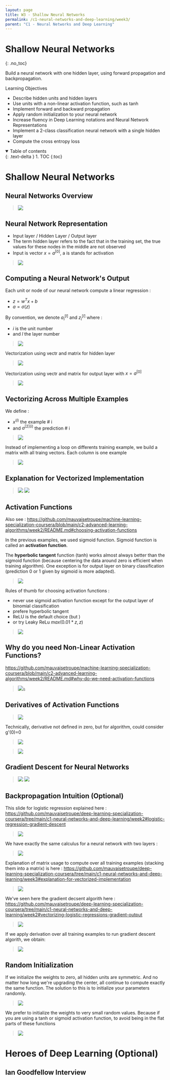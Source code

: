 ```yaml
---
layout: page
title: W3 - Shallow Neural Networks
permalink: /c1-neural-networks-and-deep-learning/week3/
parent: "C1 - Neural Networks and Deep Learning"
---
```


# Shallow Neural Networks
{: .no_toc}

Build a neural network with one hidden layer, using forward propagation and backpropagation.

Learning Objectives
- Describe hidden units and hidden layers
- Use units with a non-linear activation function, such as tanh
- Implement forward and backward propagation
- Apply random initialization to your neural network
- Increase fluency in Deep Learning notations and Neural Network Representations
- Implement a 2-class classification neural network with a single hidden layer
- Compute the cross entropy loss


<details open markdown="block">
  <summary>
    Table of contents
  </summary>
  {: .text-delta }
1. TOC
{:toc}
</details>

# Shallow Neural Networks

## Neural Networks Overview

> <img src="./images/w03-01-Neural_Networks_Overview/img_2023-03-12_19-49-48.png">

## Neural Network Representation

- Input layer / Hidden Layer / Output layer
- The term hidden layer refers to the fact that in the training set, the true values for these nodes in the middle are not observed
- Input is vector $x = a^{[0]}$, a is stands for activation

> <img src="./images/w03-02-Neural_Network_Representation/img_2023-03-12_19-52-28.png">

## Computing a Neural Network's Output

Each unit or node of our neural network compute a linear regression :
- $z=w^Tx+b$
- $a=\sigma(z)$

By convention, we denote $a_i^{[l]}$ and $z_i^{[l]}$ where :
- $i$ is the unit number
- and $l$ the layer number

> <img src="./images/w03-03-Computing_a_Neural_Networks_Output/img_2023-03-13_18-53-50.png">

Vectorization using vectr and matrix for hidden layer

> <img src="./images/w03-03-Computing_a_Neural_Networks_Output/img_2023-03-13_21-17-59.png">

Vectorization using vectr and matrix for output layer with $x = a^{[0]}$


> <img src="./images/w03-03-Computing_a_Neural_Networks_Output/img_2023-03-13_21-18-01.png">

## Vectorizing Across Multiple Examples

We define :
- $x^{(i)}$ the example # i 
- and $a^{[2] (i)}$ the prediction # i 

> <img src="./images/w03-04-Vectorizing_Across_Multiple_Examples/img_2023-03-13_21-22-09.png">

Instead of implementing a loop on differents training example, we build a matrix with all traing vectors. Each column is one example

> <img src="./images/w03-04-Vectorizing_Across_Multiple_Examples/img_2023-03-13_21-22-11.png">

## Explanation for Vectorized Implementation

> <img src="./images/w03-05-Explanation_for_Vectorized_Implementation/img_2023-03-13_21-26-55.png">
> <img src="./images/w03-05-Explanation_for_Vectorized_Implementation/img_2023-03-13_21-26-57.png">

## Activation Functions

Also see : https://github.com/mauvaisetroupe/machine-learning-specialization-coursera/blob/main/c2-advanced-learning-algorithms/week2/README.md#choosing-activation-functions

In the previous examples, we used sigmoid function. Sigmoid function is called an **activation function**.

The **hyperbolic tangent** function (tanh) works almost always better than the sigmoid function (because centering the data around zero is efficient when training algorithm). One exception is for output layer on binary classification (prediction 0 or 1 given by sigmoid is more adapted).

> <img src="./images/w03-06-Activation_Functions/img_2023-03-13_22-17-18.png">

Rules of thumb for choosing activation functions : 
- never use sigmoid activation function except for the output layer of binomial classification
- prefere hyperbolic tangent
- ReLU is the default choice (but )
- or try Leaky ReLu $max(0.01*z,z)$

> <img src="./images/w03-06-Activation_Functions/img_2023-03-13_22-17-21.png">


## Why do you need Non-Linear Activation Functions?

https://github.com/mauvaisetroupe/machine-learning-specialization-coursera/blob/main/c2-advanced-learning-algorithms/week2/README.md#why-do-we-need-activation-functions

> <img src="./images/w03-07-Why_do_you_need_Non-Linear_Activation_Functions/img_2023-03-13_22-23-56.png">s

## Derivatives of Activation Functions

> <img src="./images/w03-08-Derivatives_of_Activation_Functions/img_2023-03-13_22-35-18.png">

Technically, derivative not defined in zero, but for algorithm, could consider g'(0)=0 

> <img src="./images/w03-08-Derivatives_of_Activation_Functions/img_2023-03-13_22-35-21.png">

> <img src="./images/w03-08-Derivatives_of_Activation_Functions/img_2023-03-13_22-35-23.png">

## Gradient Descent for Neural Networks

> <img src="./images/w03-09-Gradient_Descent_for_Neural_Networks/img_2023-03-15_07-01-36.png">
> <img src="./images/w03-09-Gradient_Descent_for_Neural_Networks/img_2023-03-15_07-01-38.png">

## Backpropagation Intuition (Optional)

This slide for logistic regression explained here : https://github.com/mauvaisetroupe/deep-learning-specialization-coursera/tree/main/c1-neural-networks-and-deep-learning/week2#logistic-regression-gradient-descent

> <img src="./images/w03-10-Backpropagation_Intuition/img_2023-03-15_07-02-17.png">

We have exactly the same calculus for a neural network with two layers :

> <img src="./images/w03-10-Backpropagation_Intuition/img_2023-03-15_07-02-20.png">

Explanation of matrix usage to compute over all training examples (stacking them into a matrix) is here : https://github.com/mauvaisetroupe/deep-learning-specialization-coursera/tree/main/c1-neural-networks-and-deep-learning/week3#explanation-for-vectorized-implementation

> <img src="./images/w03-10-Backpropagation_Intuition/img_2023-03-15_09-15-43.png">


We've seen here the gradient decsent algorith here : https://github.com/mauvaisetroupe/deep-learning-specialization-coursera/tree/main/c1-neural-networks-and-deep-learning/week2#vectorizing-logistic-regressions-gradient-output

> <img src="./images/w03-10-Backpropagation_Intuition/img_2023-03-15_12-13-43.png">

If we apply derivation over all training examples to run gradient descent algorith, we obtain:

> <img src="./images/w03-10-Backpropagation_Intuition/img_2023-03-15_09-15-51.png">



## Random Initialization

If we initialize the weights to zero, all hidden units are symmetric. And no matter how long we're upgrading the center, all continue to compute exactly the same function. The solution to this is to initialize your parameters randomly. 

> <img src="./images/w03-11-Random_Initialization/img_2023-03-15_12-19-16.png">

We prefer to initialize the weights to very small random values. Because if you are using a tanh or sigmoid activation function, to avoid being in the flat parts of these functions

> <img src="./images/w03-11-Random_Initialization/img_2023-03-15_12-19-18.png">



# Heroes of Deep Learning (Optional)

## Ian Goodfellow Interview
